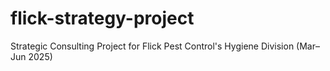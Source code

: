 # flick-strategy-project
Strategic Consulting Project for Flick Pest Control's Hygiene Division (Mar–Jun 2025)
